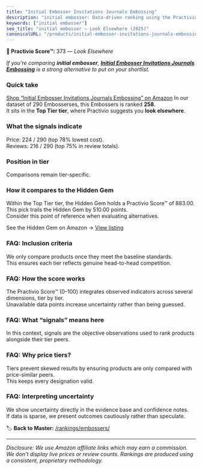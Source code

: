 ```yaml
---
title: "Initial Embosser Invitations Journals Embossing"
description: "initial embosser: Data-driven ranking using the Practivio Score™. Positioned by quality, value, demand, findability, momentum."
keywords: ["initial embosser"]
seo_title: "initial embosser — Look Elsewhere (2025)"
canonicalURL: "/products/initial-embosser-invitations-journals-embossing-B0DYVG383V/"
---
```


**🚫 Practivio Score™:** 373 — _Look Elsewhere_


*If you're comparing **initial embosser**, **[Initial Embosser Invitations Journals Embossing](https://www.amazon.com/dp/B0DYVG383V?tag=practivio-20)** is a strong alternative to put on your shortlist.*
### Quick take
[Shop “Initial Embosser Invitations Journals Embossing” on Amazon](https://www.amazon.com/dp/B0DYVG383V?tag=practivio-20)
In our dataset of 290 Embosserses, this Embossers is ranked **258**.  
It sits in the **Top Tier tier**, where Practivio suggests you **look elsewhere**.

### What the signals indicate
Price: 224 / 290 (top 78% lowest cost).  
Reviews: 216 / 290 (top 75% in review totals).  

### Position in tier
Comparisons remain tier-specific.

### How it compares to the Hidden Gem
Within the Top Tier tier, the Hidden Gem holds a Practivio Score™ of 883.00.  
This pick trails the Hidden Gem by 510.00 points.  
Consider this point of reference when evaluating alternatives.  

See the Hidden Gem on Amazon → [View listing](https://www.amazon.com/dp/B07H97H9RQ?tag=practivio-20)

### FAQ: Inclusion criteria
We only compare products once they meet the baseline standards.  
This ensures each tier reflects genuine head-to-head competition.

### FAQ: How the score works
The Practivio Score™ (0–100) integrates observed indicators across several dimensions, tier by tier.  
Unavailable data points increase uncertainty rather than being guessed.

### FAQ: What “signals” means here
In this context, signals are the objective observations used to rank products alongside their tier peers.

### FAQ: Why price tiers?
Tiers prevent skewed results by ensuring products are only compared with price-similar peers.  
This keeps every designation valid.

### FAQ: Interpreting uncertainty
We show uncertainty directly in the evidence base and confidence notes.  
If data is sparse, we present outcomes cautiously rather than speculate.


🏷️ **Back to Master:** [/rankings/embossers/](/rankings/embossers/)

---
_Disclosure: We use Amazon affiliate links which may earn a commission. We don’t display live prices or review counts. Rankings are produced using a consistent, proprietary methodology._
